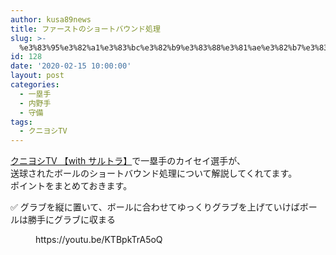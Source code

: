 ```yaml
---
author: kusa89news
title: ファーストのショートバウンド処理
slug: >-
  %e3%83%95%e3%82%a1%e3%83%bc%e3%82%b9%e3%83%88%e3%81%ae%e3%82%b7%e3%83%a7%e3%83%bc%e3%83%88%e3%83%90%e3%82%a6%e3%83%b3%e3%83%89%e5%87%a6%e7%90%86
id: 128
date: '2020-02-15 10:00:00'
layout: post
categories:
  - 一塁手
  - 内野手
  - 守備
tags:
  - クニヨシTV
---
```


[クニヨシTV 【with サルトラ】](https://www.youtube.com/channel/UCN7zL9IXNqxZDMIjlih1_Mw)で一塁手のカイセイ選手が、  
送球されたボールのショートバウンド処理について解説してくれてます。  
ポイントをまとめておきます。  

✅ グラブを縦に置いて、ボールに合わせてゆっくりグラブを上げていけばボールは勝手にグラブに収まる

<figure class="wp-block-embed-youtube wp-block-embed is-type-video is-provider-youtube wp-embed-aspect-16-9 wp-has-aspect-ratio">

<div class="wp-block-embed__wrapper">https://youtu.be/KTBpkTrA5oQ</div>

</figure>